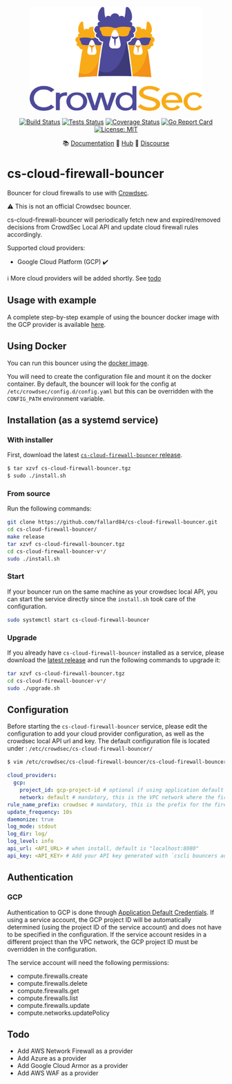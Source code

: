 <p align="center">
<a href="https://github.com/crowdsecurity/crowdsec"><img src="https://github.com/crowdsecurity/crowdsec/raw/master/docs/assets/images/crowdsec_logo.png" alt="CrowdSec" title="CrowdSec" width="400" height="240" style="max-width:100%;"></a>
</p>
<p align="center">
<a href='https://github.com/fallard84/cs-cloud-firewall-bouncer/actions?query=workflow%3Abuild'><img src='https://github.com/fallard84/cs-cloud-firewall-bouncer/workflows/build/badge.svg' alt='Build Status' /></a>
<a href='https://github.com/fallard84/cs-cloud-firewall-bouncer/actions?query=branch%3Amain+workflow%3Atests'><img src='https://github.com/fallard84/cs-cloud-firewall-bouncer/workflows/tests/badge.svg?branch=main' alt='Tests Status' /></a>
<a href='https://coveralls.io/github/fallard84/cs-cloud-firewall-bouncer?branch=main'><img src='https://coveralls.io/repos/github/fallard84/cs-cloud-firewall-bouncer/badge.svg?branch=main' alt='Coverage Status' /></a>
<a href='https://goreportcard.com/report/github.com/fallard84/cs-cloud-firewall-bouncer'><img src='https://goreportcard.com/badge/github.com/fallard84/cs-cloud-firewall-bouncer' alt='Go Report Card' /></a>
<a href='https://opensource.org/licenses/MIT'><img src='https://img.shields.io/badge/License-MIT-yellow.svg' alt='License: MIT' /></a>

</p>

<p align="center">
&#x1F4DA; <a href="#installation-as-a-systemd-service">Documentation</a>
&#x1F4A0; <a href="https://hub.crowdsec.net">Hub</a>
&#128172; <a href="https://discourse.crowdsec.net">Discourse </a>
</p>

# cs-cloud-firewall-bouncer

Bouncer for cloud firewalls to use with [Crowdsec](https://github.com/crowdsecurity/crowdsec).

:warning: This is not an official Crowdsec bouncer.

cs-cloud-firewall-bouncer will periodically fetch new and expired/removed decisions from CrowdSec Local API and update cloud firewall rules accordingly.

Supported cloud providers:

- Google Cloud Platform (GCP) :heavy_check_mark:

:information_source: More cloud providers will be added shortly. See [todo](#todo)

## Usage with example

A complete step-by-step example of using the bouncer docker image with the GCP provider is available [here](docs/example.md).

## Using Docker

You can run this bouncer using the [docker image](https://hub.docker.com/r/fallard/cs-cloud-firewall-bouncer).

You will need to create the configuration file and mount it on the docker container. By default, the bouncer will look for the config at `/etc/crowdsec/config.d/config.yaml` but this can be overridden with the `CONFIG_PATH` environment variable.

## Installation (as a systemd service)

### With installer

First, download the latest [`cs-cloud-firewall-bouncer` release](https://github.com/fallard84/cs-cloud-firewall-bouncer/releases).

```sh
$ tar xzvf cs-cloud-firewall-bouncer.tgz
$ sudo ./install.sh
```

### From source

Run the following commands:

```bash
git clone https://github.com/fallard84/cs-cloud-firewall-bouncer.git
cd cs-cloud-firewall-bouncer/
make release
tar xzvf cs-cloud-firewall-bouncer.tgz
cd cs-cloud-firewall-bouncer-v*/
sudo ./install.sh
```

### Start

If your bouncer run on the same machine as your crowdsec local API, you can start the service directly since the `install.sh` took care of the configuration.

```sh
sudo systemctl start cs-cloud-firewall-bouncer
```

### Upgrade

If you already have `cs-cloud-firewall-bouncer` installed as a service, please download the [latest release](https://github.com/fallard84/cs-cloud-firewall-bouncer/releases) and run the following commands to upgrade it:

```bash
tar xzvf cs-cloud-firewall-bouncer.tgz
cd cs-cloud-firewall-bouncer-v*/
sudo ./upgrade.sh
```

## Configuration

Before starting the `cs-cloud-firewall-bouncer` service, please edit the configuration to add your cloud provider configuration, as well as the crowdsec local API url and key.
The default configuration file is located under : `/etc/crowdsec/cs-cloud-firewall-bouncer/`

```sh
$ vim /etc/crowdsec/cs-cloud-firewall-bouncer/cs-cloud-firewall-bouncer.yaml
```

```yaml
cloud_providers:
  gcp:
    project_id: gcp-project-id # optional if using application default credentials, will override project id of the application default credentials
    network: default # mandatory, this is the VPC network where the firewall rules will be created
rule_name_prefix: crowdsec # mandatory, this is the prefix for the firewall rule names to create/update
update_frequency: 10s
daemonize: true
log_mode: stdout
log_dir: log/
log_level: info
api_url: <API_URL> # when install, default is "localhost:8080"
api_key: <API_KEY> # Add your API key generated with `cscli bouncers add --name <bouncer_name>`
```

## Authentication

### GCP

Authentication to GCP is done through [Application Default Credentials](https://cloud.google.com/docs/authentication/production). If using a service account, the GCP project ID will be automatically determined (using the project ID of the service account) and does not have to be specified in the configuration. If the service account resides in a different project than the VPC network, the GCP project ID must be overridden in the configuration.

The service account will need the following permissions:

- compute.firewalls.create
- compute.firewalls.delete
- compute.firewalls.get
- compute.firewalls.list
- compute.firewalls.update
- compute.networks.updatePolicy

## Todo

- Add AWS Network Firewall as a provider
- Add Azure as a provider
- Add Google Cloud Armor as a provider
- Add AWS WAF as a provider
